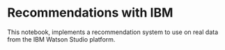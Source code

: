 # Recommendations with IBM

This notebook, implements a recommendation system to use on real data from the IBM Watson Studio platform.

